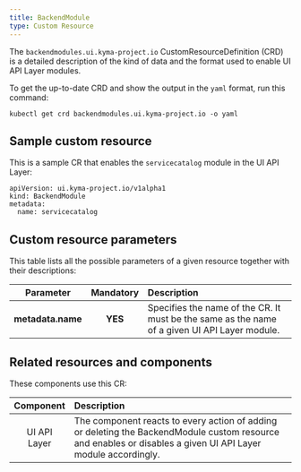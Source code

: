 ```yaml
---
title: BackendModule
type: Custom Resource
---
```


The `backendmodules.ui.kyma-project.io` CustomResourceDefinition (CRD) is a detailed description of the kind of data and the format used to enable UI API Layer modules.

To get the up-to-date CRD and show the output in the `yaml` format, run this command:

```
kubectl get crd backendmodules.ui.kyma-project.io -o yaml
```

## Sample custom resource

This is a sample CR that enables the `servicecatalog` module in the UI API Layer:

```
apiVersion: ui.kyma-project.io/v1alpha1
kind: BackendModule
metadata:
  name: servicecatalog
```

## Custom resource parameters

This table lists all the possible parameters of a given resource together with their descriptions:

| Parameter   |      Mandatory      |  Description |
|:----------:|:-------------:|:------|
| **metadata.name** |    **YES**   | Specifies the name of the CR. It must be the same as the name of a given UI API Layer module. |

## Related resources and components

These components use this CR:

| Component   |   Description |
|:----------:|:------|
| UI API Layer |  The component reacts to every action of adding or deleting the BackendModule custom resource and enables or disables a given UI API Layer module accordingly. |
